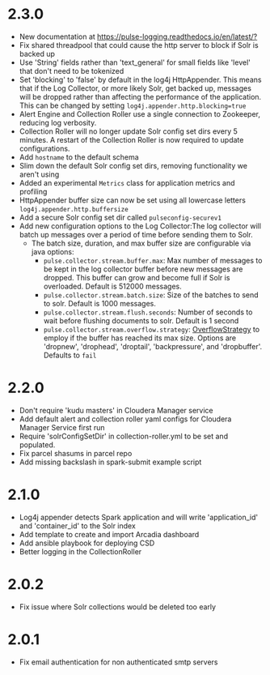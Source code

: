 # 2.3.0

- New documentation at <https://pulse-logging.readthedocs.io/en/latest/?>
- Fix shared threadpool that could cause the http server to block if Solr is backed up
- Use 'String' fields rather than 'text_general' for small fields like 'level' that 
don't need to be tokenized
- Set 'blocking' to 'false' by default in the log4j HttpAppender. This means that if
the Log Collector, or more likely Solr, get backed up, messages will be dropped rather
than affecting the performance of the application. This can be changed by setting 
`log4j.appender.http.blocking=true`
- Alert Engine and Collection Roller use a single connection to Zookeeper, reducing
log verbosity.
- Collection Roller will no longer update Solr config set dirs every 5 minutes.
A restart of the Collection Roller is now required to update configurations.
- Add `hostname` to the default schema
- Slim down the default Solr config set dirs, removing functionality we aren't using
- Added an experimental `Metrics` class for application metrics and profiling
- HttpAppender buffer size can now be set using all lowercase letters `log4j.appender.http.buffersize`
- Add a secure Solr config set dir called `pulseconfig-securev1`
- Add new configuration options to the Log Collector:The log collector will batch up messages over a period of time before sending them to Solr.
  - The batch size, duration, and max buffer size are configurable via java options:
    - `pulse.collector.stream.buffer.max`: Max number of messages to be kept in the log collector buffer
before new messages are dropped.  This buffer can grow and become full if Solr is overloaded. Default is 512000 messages.
    - `pulse.collector.stream.batch.size`: Size of the batches to send to solr. Default is 1000 messages.
    - `pulse.collector.stream.flush.seconds`: Number of seconds to wait before flushing documents to solr. Default is 1 second
    - `pulse.collector.stream.overflow.strategy`: [OverflowStrategy](https://doc.akka.io/japi/akka/current/akka/stream/OverflowStrategy.html) 
    to employ if the buffer has reached its max size. Options are 'dropnew', 'drophead', 'droptail', 'backpressure', and 'dropbuffer'. Defaults to `fail`

# 2.2.0

- Don't require 'kudu masters' in Cloudera Manager service
- Add default alert and collection roller yaml configs for Cloudera Manager Service first run
- Require 'solrConfigSetDir' in collection-roller.yml to be set and populated.
- Fix parcel shasums in parcel repo
- Add missing backslash in spark-submit example script

# 2.1.0

- Log4j appender detects Spark application and will write 'application_id' and 'container_id' to the Solr index
- Add template to create and import Arcadia dashboard
- Add ansible playbook for deploying CSD
- Better logging in the CollectionRoller

# 2.0.2

- Fix issue where Solr collections would be deleted too early

# 2.0.1

- Fix email authentication for non authenticated smtp servers

